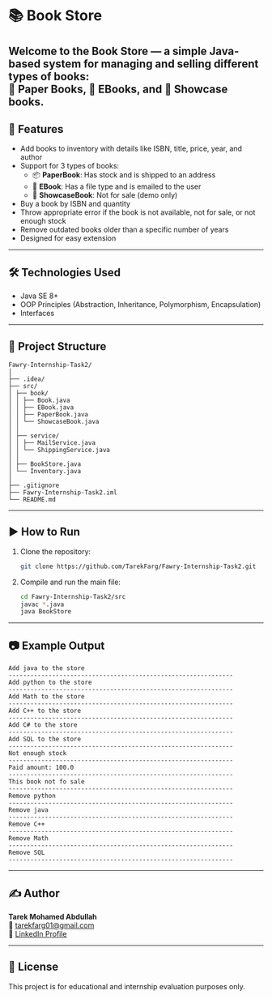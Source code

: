 
# 📚 Book Store

Welcome to the **Book Store** — a simple Java-based system for managing and selling different types of books:  
🧾 Paper Books, 📩 EBooks, and 📕 Showcase books.
---

## 📌 Features

- Add books to inventory with details like ISBN, title, price, year, and author
- Support for 3 types of books:
    - 📦 **PaperBook**: Has stock and is shipped to an address
    - 📧 **EBook**: Has a file type and is emailed to the user
    - 🚫 **ShowcaseBook**: Not for sale (demo only)
- Buy a book by ISBN and quantity
- Throw appropriate error if the book is not available, not for sale, or not enough stock
- Remove outdated books older than a specific number of years
- Designed for easy extension

---

## 🛠 Technologies Used

- Java SE 8+
- OOP Principles (Abstraction, Inheritance, Polymorphism, Encapsulation)
- Interfaces

---

## 📂 Project Structure

```
Fawry-Internship-Task2/
│
├── .idea/
├── src/
│ ├── book/
│ │ ├── Book.java 
│ │ ├── EBook.java 
│ │ ├── PaperBook.java 
│ │ └── ShowcaseBook.java
│ │
│ ├── service/
│ │ ├── MailService.java 
│ │ └── ShippingService.java
│ │
│ ├── BookStore.java 
│ └── Inventory.java 
│
├── .gitignore
├── Fawry-Internship-Task2.iml 
└── README.md 
```

---

## ▶️ How to Run

1. Clone the repository:
   ```bash
   git clone https://github.com/TarekFarg/Fawry-Internship-Task2.git
   ```

2. Compile and run the main file:
   ```bash
   cd Fawry-Internship-Task2/src
   javac *.java
   java BookStore
   ```

---

## 📷 Example Output

```
Add java to the store
--------------------------------------------------------------
Add python to the store
--------------------------------------------------------------
Add Math to the store
--------------------------------------------------------------
Add C++ to the store
--------------------------------------------------------------
Add C# to the store
--------------------------------------------------------------
Add SQL to the store
--------------------------------------------------------------
Not enough stock
--------------------------------------------------------------
Paid amount: 100.0
--------------------------------------------------------------
This book not fo sale
--------------------------------------------------------------
Remove python
--------------------------------------------------------------
Remove java
--------------------------------------------------------------
Remove C++
--------------------------------------------------------------
Remove Math
--------------------------------------------------------------
Remove SQL
--------------------------------------------------------------
```

---

## ✍️ Author

**Tarek Mohamed Abdullah**  
📧 tarekfarg01@gmail.com  
💼 [LinkedIn Profile](https://www.linkedin.com/in/tarek-mohamed-325373267/)

---

## 📄 License

This project is for educational and internship evaluation purposes only.